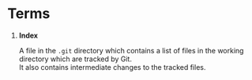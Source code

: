 # Terms

1.  **Index**

    A file in the `.git` directory which contains a list of files in the working directory which are tracked by Git.  
    It also contains intermediate changes to the tracked files.
